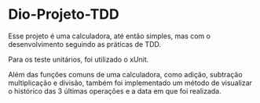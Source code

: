 # Dio-Projeto-TDD

Esse projeto é uma calculadora, até então simples, mas com o desenvolvimento seguindo as práticas de TDD.

Para os teste unitários, foi utilizado o xUnit.

Além das funções comuns de uma calculadora, como adição, subtração multiplicação e divisão, também foi implementado um método de visualizar o histórico das 3 últimas operações e a data em que foi realizada.
